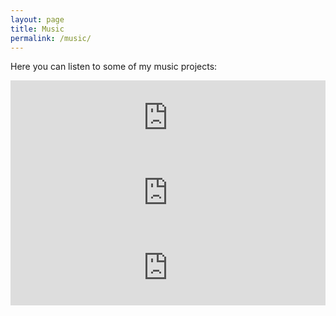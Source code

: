 ```yaml
---
layout: page
title: Music
permalink: /music/
---
```


Here you can listen to some of my music projects:

<iframe style="border: 0; width: 100%; height: 120px;" src="https://bandcamp.com/EmbeddedPlayer/album=2463840709/size=large/bgcol=ffffff/linkcol=333333/tracklist=false/artwork=small/transparent=true/" seamless><a href="https://fullbodyposter.bandcamp.com/album/le-ciel-sincline">Le ciel s&#39;incline by Full Body Poster</a></iframe>

<br>

<iframe style="border: 0; width: 100%; height: 120px;" src="https://bandcamp.com/EmbeddedPlayer/album=1128347641/size=large/bgcol=ffffff/linkcol=333333/tracklist=false/artwork=small/transparent=true/" seamless><a href="https://echomostro.bandcamp.com/album/monumento-cavo">Monumento Cavo by ECHOMOSTRO</a></iframe>

<br>

<iframe style="border: 0; width: 100%; height: 120px;" src="https://bandcamp.com/EmbeddedPlayer/album=1865706301/size=large/bgcol=ffffff/linkcol=333333/tracklist=false/artwork=small/transparent=true/" seamless><a href="https://echomostro.bandcamp.com/album/echo-mostro">ECHO MOSTRO by ECHOMOSTRO</a></iframe>

<br>

